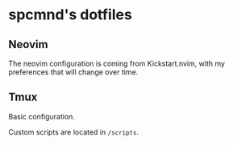 # spcmnd's dotfiles

## Neovim

The neovim configuration is coming from Kickstart.nvim, with my preferences that will change over time.

## Tmux

Basic configuration.

Custom scripts are located in `/scripts`.
